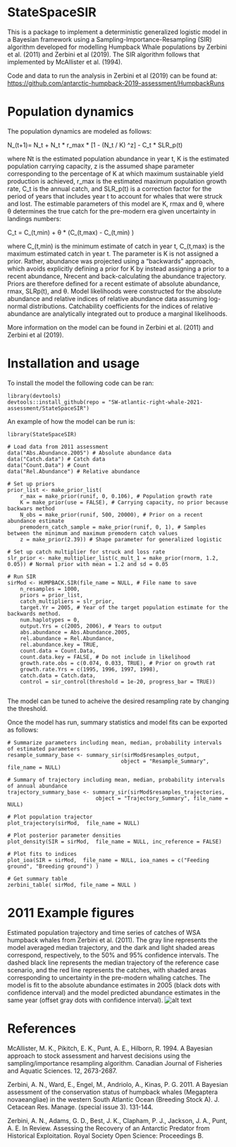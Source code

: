 # StateSpaceSIR
This is a package to implement a deterministic generalized logistic model in a Bayesian framework using a Sampling-Importance-Resampling (SIR) algorithm developed for modelling Humpback Whale populations by Zerbini et al. (2011) and Zerbini et al (2019). The SIR algorithm follows that implemented by McAllister et al. (1994).

Code and data to run the analysis in Zerbini et al (2019) can be found at: https://github.com/antarctic-humpback-2019-assessment/HumpbackRuns

# Population dynamics
The population dynamics are modeled as follows:

N_(t+1)= N_t + N_t * r_max * [1 - (N_t / K) ^z] - C_t * SLR_p(t)

where Nt is the estimated population abundance in year t, K is the estimated population carrying capacity, z is the assumed shape parameter corresponding to the percentage of K at which maximum sustainable yield production is achieved, r_max is the estimated maximum population growth rate, C_t is the annual catch, and SLR_p(t) is a correction factor for the period of years that includes year t to account for whales that were struck and lost. The estimable parameters of this model are K, rmax and θ, where θ determines the true catch for the pre-modern era given uncertainty in landings numbers:

C_t = C_(t,min) + θ * (C_(t,max) - C_(t,min) )

where C_(t,min) is the minimum estimate of catch in year t, C_(t,max) is the maximum estimated catch in year t. The parameter is K is not assigned a prior. Rather, abundance was projected using a “backwards” approach, which avoids explicitly defining a prior for K by instead assigning a prior to a recent abundance, Nrecent and back-calculating the abundance trajectory.  Priors are therefore defined for a recent estimate of absolute abundance, rmax, SLRp(t), and θ. Model likelihoods were constructed for the absolute abundance and relative indices of relative abundance data assuming log-normal distributions. Catchability coefficients for the indices of relative abundance are analytically integrated out to produce a marginal likelihoods.

More information on the model can be found in Zerbini et al. (2011) and Zerbini et al (2019).

# Installation and usage
To install the model the following code can be ran:
```{r}
library(devtools)
devtools::install_github(repo = "SW-atlantic-right-whale-2021-assessment/StateSpaceSIR")
```

An example of how the model can be run is:
```{r}
library(StateSpaceSIR)

# Load data from 2011 assessment
data("Abs.Abundance.2005") # Absolute abundance data
data("Catch.data") # Catch data
data("Count.Data") # Count
data("Rel.Abundance") # Relative abundance

# Set up priors
prior_list <- make_prior_list(
    r_max = make_prior(runif, 0, 0.106), # Population growth rate
    K = make_prior(use = FALSE), # Carrying capacity, no prior because backwars method
    N_obs = make_prior(runif, 500, 20000), # Prior on a recent abundance estimate
    premodern_catch_sample = make_prior(runif, 0, 1), # Samples between the minimum and maximum premodern catch values
    z = make_prior(2.39)) # Shape parameter for generalized logistic 
    
# Set up catch multiplier for struck and loss rate
slr_prior <- make_multiplier_list(c_mult_1 = make_prior(rnorm, 1.2, 0.05)) # Normal prior with mean = 1.2 and sd = 0.05 

# Run SIR
sirMod <- HUMPBACK.SIR(file_name = NULL, # File name to save
    n_resamples = 1000,
    priors = prior_list,
    catch_multipliers = slr_prior,
    target.Yr = 2005, # Year of the target population estimate for the backwards method.
    num.haplotypes = 0,
    output.Yrs = c(2005, 2006), # Years to output
    abs.abundance = Abs.Abundance.2005,
    rel.abundance = Rel.Abundance,
    rel.abundance.key = TRUE,
    count.data = Count.Data,
    count.data.key = FALSE, # Do not include in likelihood
    growth.rate.obs = c(0.074, 0.033, TRUE), # Prior on growth rat
    growth.rate.Yrs = c(1995, 1996, 1997, 1998),
    catch.data = Catch.data,
    control = sir_control(threshold = 1e-20, progress_bar = TRUE))
    
```
The model can be tuned to acheive the desired resampling rate by changing the threshold.

Once the model has run, summary statistics and model fits can be exported as follows:
```{r}
# Summarize parameters including mean, median, probability intervals of estimated parameters   
resample_summary_base <- summary_sir(sirMod$resamples_output, 
                                    object = "Resample_Summary", file_name = NULL)

# Summary of trajectory including mean, median, probability intervals of annual abundance                                 
trajectory_summary_base <- summary_sir(sirMod$resamples_trajectories, 
                            object = "Trajectory_Summary", file_name = NULL)
                            
# Plot population trajector
plot_trajectory(sirMod,  file_name = NULL)

# Plot posterior parameter densities
plot_density(SIR = sirMod,  file_name = NULL, inc_reference = FALSE)

# Plot fits to indices
plot_ioa(SIR = sirMod,  file_name = NULL, ioa_names = c("Feeding ground", "Breeding ground") )

# Get summary table
zerbini_table( sirMod, file_name = NULL )
```

# 2011 Example figures
Estimated population trajectory and time series of catches of WSA humpback whales from Zerbini et al. (2011). The gray line represents the model averaged median trajectory, and the dark and light shaded areas correspond, respectively, to the 50% and 95% confidence intervals. The dashed black line represents the median trajectory of the reference case scenario, and the red line represents the catches, with shaded areas corresponding to uncertainty in the pre-modern whaling catches. The model is fit to the absolute abundance estimates in 2005 (black dots with confidence interval) and the model predicted abundance estimates in the same year (offset gray dots with confidence interval).
![alt text](https://github.com/antarctic-humpback-2019-assessment/StateSpaceSIR/blob/master/data-raw/Example/2011_Zerbini/Zerbini_et_al_2011_trajectory_summary.png "Population trajectory")

# References
McAllister, M. K., Pikitch, E. K., Punt, A. E., Hilborn, R. 1994. A Bayesian approach to stock assessment and harvest decisions using the sampling/importance resampling algorithm. Canadian Journal of Fisheries and Aquatic Sciences. 12, 2673-2687. 

Zerbini, A. N., Ward, E., Engel, M., Andriolo, A., Kinas, P. G. 2011. A Bayesian assessment of the conservation status of humpback whales (Megaptera novaeangliae) in the western South Atlantic Ocean (Breeding Stock A). J. Cetacean Res. Manage. (special issue 3). 131-144. 

Zerbini, A. N., Adams, G. D., Best, J. K., Clapham, P. J., Jackson, J. A., Punt, A. E. In Review. Assessing the Recovery of an Antarctic Predator from Historical Exploitation. Royal Society Open Science: Proceedings B.